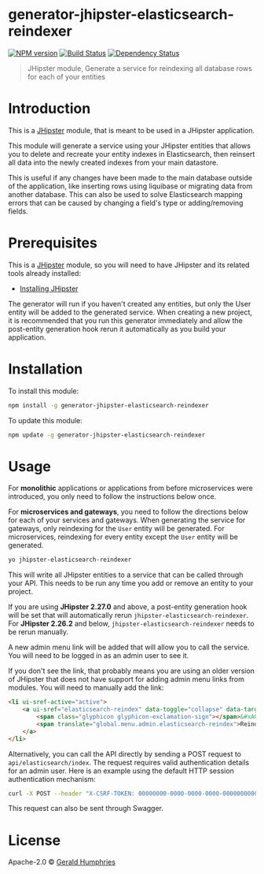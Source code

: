 # generator-jhipster-elasticsearch-reindexer
[![NPM version][npm-image]][npm-url] [![Build Status][travis-image]][travis-url] [![Dependency Status][daviddm-image]][daviddm-url]
> JHipster module, Generate a service for reindexing all database rows for each of your entities

# Introduction

This is a [JHipster](http://jhipster.github.io/) module, that is meant to be used in a JHipster application.

This module will generate a service using your JHipster entities that allows you to delete and recreate your entity indexes in Elasticsearch, then reinsert all data into the newly created indexes from your main datastore.

This is useful if any changes have been made to the main database outside of the application, like inserting rows using liquibase or migrating data from another database. This can also be used to solve Elasticsearch mapping errors that can be caused by changing a field's type or adding/removing fields.

# Prerequisites

This is a [JHipster](http://jhipster.github.io/) module, so you will need to have JHipster and its related tools already installed:

- [Installing JHipster](https://jhipster.github.io/installation.html)

The generator will run if you haven't created any entities, but only the User entity will be added to the generated service. When creating a new project, it is recommended that you run this generator immediately and allow the post-entity generation hook rerun it automatically as you build your application.

# Installation

To install this module:

```bash
npm install -g generator-jhipster-elasticsearch-reindexer
```

To update this module:
```bash
npm update -g generator-jhipster-elasticsearch-reindexer
```

# Usage

For **monolithic** applications or applications from before microservices were introduced, you only need to follow the instructions below once.

For **microservices and gateways**, you need to follow the directions below for each of your services and gateways. When generating the service for gateways, only reindexing for the `User` entity will be generated. For microservices, reindexing for every entity except the `User` entity will be generated.

```bash
yo jhipster-elasticsearch-reindexer
```

This will write all JHipster entities to a service that can be called through your API. This needs to be run any time you add or remove an entity to your project.

If you are using **JHipster 2.27.0** and above, a post-entity generation hook will be set that will automatically rerun `jhipster-elasticsearch-reindexer`. For **JHipster 2.26.2** and below, `jhipster-elasticsearch-reindexer` needs to be rerun manually.

A new admin menu link will be added that will allow you to call the service. You will need to be logged in as an admin user to see it.

If you don't see the link, that probably means you are using an older version of JHipster that does not have support for adding admin menu links from modules. You will need to manually add the link:

```html
<li ui-sref-active="active">
    <a ui-sref="elasticsearch-reindex" data-toggle="collapse" data-target=".navbar-collapse.in">
        <span class="glyphicon glyphicon-exclamation-sign"></span>&#xA0;
        <span translate="global.menu.admin.elasticsearch-reindex">Reindex Elasticsearch</span>
    </a>
</li>
```

Alternatively, you can call the API directly by sending a POST request to `api/elasticsearch/index`. The request requires valid authentication details for an admin user. Here is an example using the default HTTP session authentication mechanism:

```bash
curl -X POST --header "X-CSRF-TOKEN: 00000000-0000-0000-0000-000000000000" --cookie "JSESSIONID=00000000000000000000000000000000;" "http://localhost:8080/api/elasticsearch/index"
```

This request can also be sent through Swagger.

# License

Apache-2.0 © [Gerald Humphries](mailto:geraldhumphries@gmail.com)

[npm-image]: https://img.shields.io/npm/v/generator-jhipster-elasticsearch-reindexer.svg
[npm-url]: https://npmjs.org/package/generator-jhipster-elasticsearch-reindexer
[travis-image]: https://travis-ci.org/geraldhumphries/generator-jhipster-elasticsearch-reindexer.svg?branch=master
[travis-url]: https://travis-ci.org/geraldhumphries/generator-jhipster-elasticsearch-reindexer
[daviddm-image]: https://david-dm.org/geraldhumphries/generator-jhipster-elasticsearch-reindexer.svg?theme=shields.io
[daviddm-url]: https://david-dm.org/geraldhumphries/generator-jhipster-module
